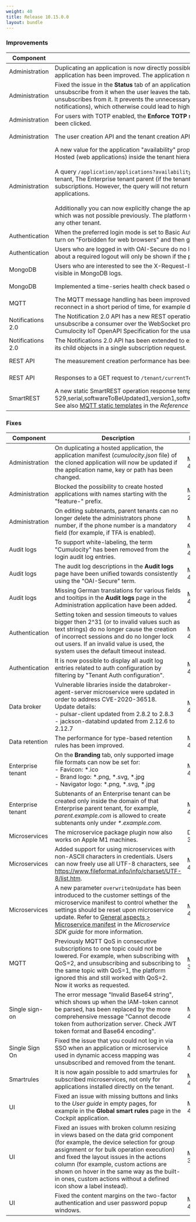 ```yaml
---
weight: 40
title: Release 10.15.0.0
layout: bundle
---
```


<!--10.14.1.0 - 10.14.134.0; 10.15.0.0 - 10.15.0.125-->

### Improvements

<div><table ><colgroup>
<col style="width: 15%;"><col style="width: 70%;"><col style="width: 15%;"></colgroup>
<thead><tr>
<th>
Component</th>
<th>
Description</th>
<th>
Issue</th>
</tr>
</thead><tbody>

<tr>
<td>
Administration</td>
<td> Duplicating an application is now directly possible from the application list. Moreover, the process of duplicating a subscribed application has been improved. The application name, key and path will now be kept from the original application per default. </td>
<td>
MTM-45075</td>
</tr>

<tr>
<td>
Administration</td>
<td> Fixed the issue in the <b>Status</b> tab of an application, that it subscribes to the /managedobjects/* realtime channel, but does not unsubscribe from it when the user leaves the tab. Now this tab uses the /managedobjects/{{id}} realtime channel instead and correctly unsubscribes from it. It prevents the unnecessary communication between the UI application and core nodes (less realtime notifications), which otherwise could lead to higher resources usage on backend (CPU and memory). </td>
<td>
MTM-45279</td>
</tr>

<tr>
<td>
Administration</td>
<td> For users with TOTP enabled, the <b>Enforce TOTP setup for the user</b> checkbox is now disabled until the <b>Revoke TOTP secret</b> button has been clicked. </td>
<td>
MTM-36755</td>
</tr>
</tr>

<tr>
<td>
Administration</td>
<td> The user creation API and the tenant creation API now require the email address property value as mandatory. </td>
<td>
MTM-34357</td>
</tr>

<tr>
<td>
Administration</td>
<td> A new value for the application "availability" property has been introduced: SHARED. SHARED is designed to share applications of type Hosted (web applications) inside the tenant hierarchies.
<br><br>
A query <code>/application/applications?availability=SHARED&amp;type=HOSTED</code>, will return in the response applications owned by the current tenant, The Enterprise tenant parent (if the tenant has an Enterprise tenant parent), and the Management tenant, regardless of the subscriptions. However, the query will not return applications from child tenants, so the Management tenant will only show its SHARED applications.
<br><br>
Additionally you can now explicitly change the application availability with a PUT request with the values PRIVATE/MARKET/SHARED, which was not possible previously. The platform will not allow to change the availability to PRIVATE if the application is subscribed to any other tenant. </td>
<td>
MTM-45320</td>
</tr>

<tr>
<td>
Authentication</td>
<td> When the preferred login mode is set to Basic Auth, then the Basic Auth restrictions are hidden, to avoid the situation that the user can turn on "Forbidden for web browsers" and then gets blocked from logging into the platform. </td>
<td>
MTM-45534</td>
</tr>

<tr>
<td>
Authentication</td>
<td> Users who are logged in with OAI-Secure do no longer have to logout after changing their own password. Accordingly, the information about a required logout will only be shown if the password has been changed for another user. </td>
<td>
MTM-45720</td>
</tr>

<tr>
<td>
MongoDB</td>
<td>Users who are interested to see the X-Request-ID value have it available now, as it now is propagated to the mongo queries and will be visible in MongoDB logs.</td>
<td>
MTM-43239</td>
</tr>

<tr>
<td>
MongoDB</td>
<td> Implemented a time-series health check based on the MongoDB database version. </td>
<td>
MTM-46130</td>
</tr>

<tr>
<td>
MQTT</td>
<td> The MQTT message handling has been improved. This results in reduced load on the platform side when many devices disconnect and reconnect in a short period of time, for example due to a network outage. </td>
<td>
MTM-45142</td>
</tr>

<tr>
<td>
Notifications 2.0</td>
<td> The Notification 2.0 API has a new REST operation to unsubscribe a consumer from a notification subscription. It is also possible to unsubscribe a consumer over the WebSocket protocol. Refer to <a href="https://cumulocity.com/guides/10.15.0//reference/notifications/" class="no-ajaxy">Notifications 2.0<a/> in the <i>Reference guide</i> and <a href="https://cumulocity.com/api/10.15.0/#tag/Notification-2.0-API" class="no-ajaxy">Notifications 2.0<a/> in the Cumulocity IoT OpenAPI Specification for the usage. </td>
<td>
MTM-42417</td>
</tr>

<tr>
<td>
Notifications 2.0</td>
<td> The Notifications 2.0 API has been extended to explicitly support subscribing to events and alarms from a parent managed object and its child objects in a single subscription request. </td>
<td>
MTM-46240</td>
</tr>

<tr>
<td>
REST API</td>
<td> The measurement creation performance has been improved by removing redundant read requests to the database. </td>
<td>
MTM-44162</td>
</tr>

<tr>
<td>
REST API</td>
<td> Responses to a GET request to <code>/tenant/currentTenant</code> now also return the parent tenant when queried with <code>withParent=true</code>. </td>
<td>
MTM-43806</td>
</tr>

<tr>
<td>
SmartREST</td>
<td> A new static SmartREST operation response template is available for the device to handle advanced software operations:
<br>529,serial,softwareToBeUpdated1,version1,softwareType1,url1,action1,softwareToBeUpdated2,version2,softwareType2,url2,action2,...
<br>
See also <a href="https://cumulocity.com/guides/10.15.0/reference/smartrest-two/#mqtt-static-templates/" class="no-ajaxy">MQTT static templates<a/> in the <i>Reference guide</i>.

</td>
<td>
DM-678</td>
</tr>

</tbody></table></div>



### Fixes

<div><table ><colgroup>
<col style="width: 15%;"><col style="width: 70%;"><col style="width: 15%;"></colgroup>
<thead><tr>
<th>
Component</th>
<th>
Description</th>
<th>
Issue</th>
</tr>
</thead><tbody>

<tr>
<td>
Administration</td>
<td> On duplicating a hosted application, the application manifest (<i>cumulocity.json</i> file) of the cloned application will now be updated if the application name, key or path has been changed. </td>
<td>
MTM-45153</td>
</tr>

<tr>
<td>
Administration</td>
<td> Blocked the possibility to create hosted applications with names starting with the "feature-" prefix. </td>
<td>
MTM-21575</td>
</tr>

<tr>
<td>
Administration</td>
<td> On editing subtenants, parent tenants can no longer delete the administrators phone number, if the phone number is a mandatory field (for example, if TFA is enabled). </td>
<td>
MTM-46183</td>
</tr>

<tr>
<td>
Audit logs</td>
<td> To support white-labeling, the term "Cumulocity" has been removed from the login audit log entries. </td>
<td>
MTM-43936</td>
</tr>

<tr>
<td>
Audit logs</td>
<td> The audit log descriptions in the <b>Audit logs</b> page have been unified towards consistently using the "OAI-Secure" term. </td>
<td>
MTM-46177</td>
</tr>

<tr>
<td>
Audit logs</td>
<td> Missing German translations for various fields and tooltips in the <b>Audit logs</b> page in the Administration application have been added.
<td>
MTM-43353</td>
</tr>

<tr>
<td>
Authentication</td>
<td> Setting token and session timeouts to values bigger then 2^31 (or to invalid values such as text strings) do no longer cause the creation of incorrect sessions and do no longer lock out users. If an invalid value is used, the system uses the default timeout instead. </td>
<td>
MTM-43735</td>
</tr>

<tr>
<td>
Authentication</td>
<td> It is now possible to display all audit log entries related to auth configuration by filtering by "Tenant Auth configuration". </td>
<td>
MTM-45072</td>
</tr>



<tr>
<td>
Data broker</td>
<td> Vulnerable libraries inside the databroker-agent-server microservice were updated in order to address CVE-2020-36518. <br>Update details:
<br>- pulsar-client updated from 2.8.2 to 2.8.3
<br>- jackson-databind updated from 2.12.6 to 2.12.7 </td>
<td>
MTM-46149</td>
</tr>

<tr>
<td>
Data retention</td>
<td> The performance for type-based retention rules has been improved. </td>
<td>
MTM-45169</td>
</tr>

<tr>
<td>
Enterprise tenant</td>
<td> On the <b>Branding</b> tab, only supported image file formats can now be set for:
<br>- Favicon: *.ico
<br>- Brand logo: *.png, *.svg, *.jpg
<br>- Navigator logo: *.png, *.svg, *.jpg </td>
<td>
MTM-44754</td>
</tr>

<tr>
<td>
Enterprise tenant</td>
<td> Subtenants of an Enterprise tenant can be created only inside the domain of that Enterprise parent tenant, for example, <i>parent.example.com</i> is allowed to create subtenants only under <i>*.example.com</i>. </td>
<td>
MTM-41980</td>
</tr>

<tr>
<td>
Microservices</td>
<td> The microservice package plugin now also works on Apple M1 machines. </td>
<td>
DM-392</td>
</tr>

<tr>
<td>
Microservices</td>
<td> Added support for using microservices with non-ASCII characters in credentials. Users can now freely use all UTF-8 characters, see <a href="https://www.fileformat.info/info/charset/UTF-8/list.htm" class="no-ajaxy">https://www.fileformat.info/info/charset/UTF-8/list.htm<a/>.</td>
<td>
MTM-44368</td>
</tr>

<tr>
<td>
Microservices</td>
<td> A new parameter <code>overwriteOnUpdate</code> has been introduced to the customer settings of the microservice manifest to control whether the settings should be reset upon microservice update.  Refer to <a href="https://cumulocity.com/guides/10.15.0/microservice-sdk/concept/#manifest" class="no-ajaxy">General aspects > Microservice manifest<a/> in the <i>Microservice SDK guide</i> for more information. </td>
<td>
MTM-46037</td>
</tr>

<tr>
<td>
MQTT</td>
<td> Previously MQTT QoS in consecutive subscriptions to one topic could not be lowered. For example, when subscribing with QoS=2, and unsubscribing and subscribing to the same topic with QoS=1, the platform ignored this and still worked with QoS=2. Now it works as requested. </td>
<td>
MTM-38437</td>
</tr>

<tr>
<td>
Single sign-on</td>
<td> The error message "Invalid Base64 string", which shows up when the IAM-token cannot be parsed, has been replaced by the more comprehensive message "Cannot decode token from authorization server. Check JWT token format and Base64 encoding". </td>
<td>
MTM-45154</td>
</tr>

<tr>
<td>
Single Sign On</td>
<td> Fixed the issue that you could not log in via SSO when an application or microservice used in dynamic access mapping was unsubscribed and removed from the tenant. </td>
<td>
MTM-44548</td>
</tr>

<tr>
<td>
Smartrules</td>
<td> It is now again possible to add smartrules for subscribed microservices, not only for applications installed directly on the tenant. </td>
<td>
MTM-45519</td>
</tr>

<tr>
<td>
UI</td>
<td> Fixed an issue with missing buttons and links to the <i>User guide</i> in empty pages, for example in the <b>Global smart rules</b> page in the Cockpit application. </td>
<td>
MTM-45793</td>
</tr>

<tr>
<td>
UI</td>
<td> Fixed an issues with broken column resizing in views based on the data grid component (for example, the device selection for group assignment or for bulk operation execution) and fixed the layout issues in the actions column (for example, custom actions are shown on hover in the same way as the built-in ones, custom actions without a defined icon show a label instead). </td>
<td>
MTM-31790</td>
</tr>

<tr>
<td>
UI</td>
<td> Fixed the content margins on the two-factor authentication and user password popup windows. </td>
<td>
MTM-46922</td>
</tr>

</tbody></table></div>
